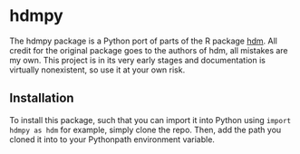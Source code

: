 # hdmpy

The hdmpy package is a Python port of parts of the R package [hdm](https://github.com/cran/hdm). All credit for the original package goes to the authors of hdm, all mistakes are my own. This project is in its very early stages and documentation is virtually nonexistent, so use it at your own risk.

## Installation
To install this package, such that you can import it into Python using ``import hdmpy as hdm`` for example, simply clone the repo. Then, add the path you cloned it into to your Pythonpath environment variable.
